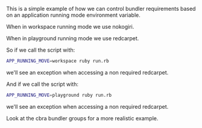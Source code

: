 This is a simple example of how we can control bundler requirements based on an application running mode environment variable.

When in workspace running mode we use nokogiri.

When in playground running mode we use redcarpet.

So if we call the script with:

```bash
APP_RUNNING_MOVE=workspace ruby run.rb
```

we'll see an exception when accessing a non required redcarpet. 

And if we call the script with:

```bash
APP_RUNNING_MOVE=playground ruby run.rb
```

we'll see an exception when accessing a non required redcarpet. 

Look at the cbra bundler groups for a more realistic example.
